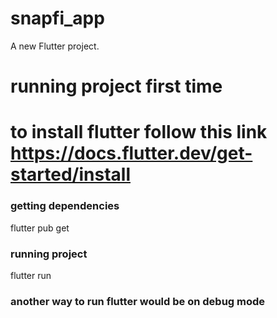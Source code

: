# snapfi_app

A new Flutter project.

# running project first time
# to install flutter follow this link https://docs.flutter.dev/get-started/install


### getting dependencies

flutter pub get

### running project

flutter run

### another way to run flutter would be on debug mode




